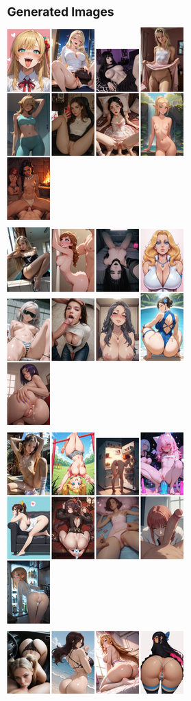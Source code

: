 # Generated Images



<img src="2025_09_11_01_thumb.webp" width="100"/> <img src="2025_09_11_02_thumb.webp" width="100"/> <img src="2025_09_11_03_thumb.webp" width="100"/> <img src="2025_09_11_04_thumb.webp" width="100"/> <img src="2025_09_11_05_thumb.webp" width="100"/> <img src="2025_09_11_06_thumb.webp" width="100"/> <img src="2025_09_11_07_thumb.webp" width="100"/> <img src="2025_09_11_08_thumb.webp" width="100"/> <img src="2025_09_11_09_thumb.webp" width="100"/>

<img src="2025_09_11_10_thumb.webp" width="100"/> <img src="2025_09_11_11_thumb.webp" width="100"/> <img src="2025_09_11_12_thumb.webp" width="100"/> <img src="2025_09_11_13_thumb.webp" width="100"/> <img src="2025_09_11_14_thumb.webp" width="100"/> <img src="2025_09_11_15_thumb.webp" width="100"/> <img src="2025_09_11_16_thumb.webp" width="100"/> <img src="2025_09_11_17_thumb.webp" width="100"/> <img src="2025_09_11_18_thumb.webp" width="100"/>

<img src="2025_09_11_19_thumb.webp" width="100"/> <img src="2025_09_11_20_thumb.webp" width="100"/> <img src="2025_09_11_21_thumb.webp" width="100"/> <img src="2025_09_11_22_thumb.webp" width="100"/> <img src="2025_09_11_23_thumb.webp" width="100"/> <img src="2025_09_11_24_thumb.webp" width="100"/> <img src="2025_09_11_25_thumb.webp" width="100"/> <img src="2025_09_11_26_thumb.webp" width="100"/> <img src="2025_09_11_27_thumb.webp" width="100"/>

<img src="2025_09_11_28_thumb.webp" width="100"/> <img src="2025_09_11_29_thumb.webp" width="100"/> <img src="2025_09_11_30_thumb.webp" width="100"/> <img src="2025_09_11_31_thumb.webp" width="100"/>